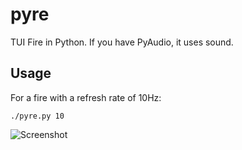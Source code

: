 # pyre
TUI Fire in Python.  If you have PyAudio, it uses sound.

## Usage

For a fire with a refresh rate of 10Hz:

    ./pyre.py 10


![Screenshot](http://i.imgur.com/Hh5PYat.png)
